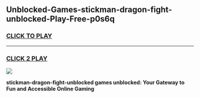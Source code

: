 
## Unblocked-Games-stickman-dragon-fight-unblocked-Play-Free-p0s6q
<h3>
<a href="https://premium76.site?title=stickman-dragon-fight-unblocked&ref=20M">CLICK TO PLAY</a></h3>
<hr>

<h3>
<a href="https://premium76.site?title=stickman-dragon-fight-unblocked&ref=20M">CLICK 2 PLAY</a>
  
</h3>

<a href="https://premium76.site?title=stickman-dragon-fight-unblocked&ref=19M"><img src="https://clearcache.store/games.png"></a>


**stickman-dragon-fight-unblocked games unblocked: Your Gateway to Fun and Accessible Online Gaming**
